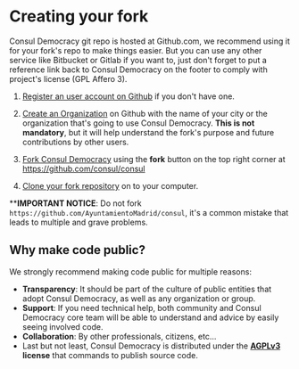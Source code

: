 # Creating your fork

Consul Democracy git repo is hosted at Github.com, we recommend using it for your fork's repo to make things easier. But you can use any other service like Bitbucket or Gitlab if you want to, just don't forget to put a reference link back to Consul Democracy on the footer to comply with project's license (GPL Affero 3).

1. [Register an user account on Github](https://github.com/join) if you don't have one.

2. [Create an Organization](https://help.github.com/articles/creating-a-new-organization-from-scratch/) on Github with the name of your city or the organization that's going to use Consul Democracy. **This is not mandatory**, but it will help understand the fork's purpose and future contributions by other users.

3. [Fork Consul Democracy](https://help.github.com/articles/fork-a-repo/) using the **fork** button on the top right corner at <https://github.com/consul/consul>

4. [Clone your fork repository](https://help.github.com/articles/cloning-a-repository/) on to your computer.

****IMPORTANT NOTICE**: Do not fork `https://github.com/AyuntamientoMadrid/consul`, it's a common mistake that leads to multiple and grave problems.

## Why make code public?

We strongly recommend making code public for multiple reasons:

- **Transparency**: It should be part of the culture of public entities that adopt Consul Democracy, as well as any organization or group.
- **Support**: If you need technical help, both community and Consul Democracy core team will be able to understand and advice by easily seeing involved code.
- **Collaboration**: By other professionals, citizens, etc...
- Last but not least, Consul Democracy is distributed under the **[AGPLv3](https://github.com/consul/consul/blob/master/LICENSE-AGPLv3.txt) license** that commands to publish source code.
